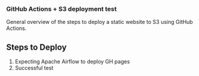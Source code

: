 ### GitHub Actions + S3 deployment test

<!-- List of steps -->

General overview of the steps to deploy a static website to S3 using GitHub Actions.

## Steps to Deploy

1. Expecting Apache Airflow to deploy GH pages
2. Successful test
